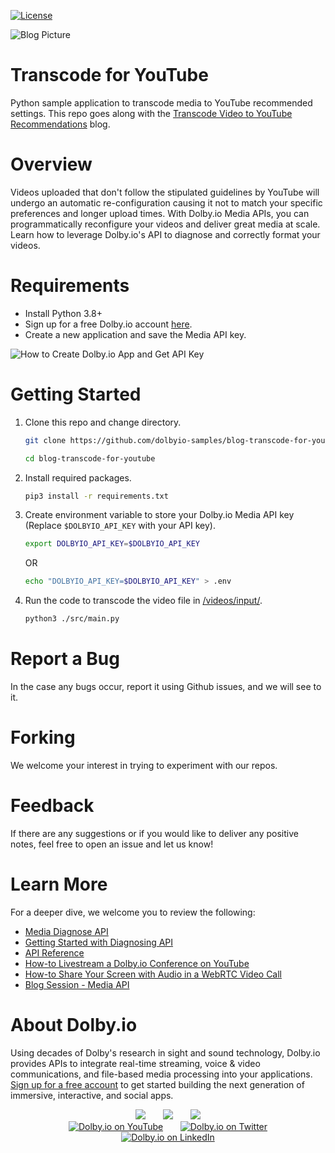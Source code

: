 [![License](https://img.shields.io/github/license/dolbyio-samples/blog-transcode-for-youtube)](LICENSE)

![Blog Picture](https://dolby.io/wp-content/uploads/2021/12/Transcoding-for-Youtube-1.jpg)

# Transcode for YouTube
Python sample application to transcode media to YouTube recommended settings. This repo goes along with the [Transcode Video to YouTube Recommendations](https://dolby.io/blog/transcode-video-to-youtube-recommendations/) blog.

# Overview
Videos uploaded that don't follow the stipulated guidelines by YouTube will undergo an automatic re-configuration causing it not to match your specific preferences and longer upload times. With Dolby.io Media APIs, you can programmatically reconfigure your videos and deliver great media at scale. Learn how to leverage Dolby.io's API to diagnose and correctly format your videos. 

# Requirements
- Install Python 3.8+
- Sign up for a free Dolby.io account [here](https://dashboard.dolby.io/).
- Create a new application and save the Media API key.

![How to Create Dolby.io App and Get API Key](https://imgur.com/VKvQRio.gif)

# Getting Started

1. Clone this repo and change directory.
    ```sh
    git clone https://github.com/dolbyio-samples/blog-transcode-for-youtube

    cd blog-transcode-for-youtube
    ```
    
2. Install required packages.
    ```sh
    pip3 install -r requirements.txt 
    ```
    
4. Create environment variable to store your Dolby.io Media API key (Replace `$DOLBYIO_API_KEY` with your API key).
    ```sh
    export DOLBYIO_API_KEY=$DOLBYIO_API_KEY
    ```
    OR

    ```sh
    echo "DOLBYIO_API_KEY=$DOLBYIO_API_KEY" > .env

    ```

3. Run the code to transcode the video file in [/videos/input/](/videos/input/).
    ```sh
    python3 ./src/main.py
    ```
# Report a Bug 
In the case any bugs occur, report it using Github issues, and we will see to it. 

# Forking
We welcome your interest in trying to experiment with our repos. 

# Feedback 
If there are any suggestions or if you would like to deliver any positive notes, feel free to open an issue and let us know!

# Learn More
For a deeper dive, we welcome you to review the following:
 - [Media Diagnose API](https://docs.dolby.io/media-apis/docs/diagnose-api-guide)
 - [Getting Started with Diagnosing API](https://docs.dolby.io/media-apis/docs/quick-start-to-diagnosing-media)
 - [API Reference](https://docs.dolby.io/media-apis/reference/media-diagnose-post)
 - [How-to Livestream a Dolby.io Conference on YouTube](https://dolby.io/blog/how-to-livestream-a-dolby-io-conference-on-youtube/)
 - [How-to Share Your Screen with Audio in a WebRTC Video Call](https://dolby.io/blog/how-to-share-your-screen-with-audio-in-a-webrtc-video-call/)
 - [Blog Session - Media API](https://dolby.io/search/?_blog_categories=media)

# About Dolby.io
Using decades of Dolby's research in sight and sound technology, Dolby.io provides APIs to integrate real-time streaming, voice & video communications, and file-based media processing into your applications. [Sign up for a free account](https://dashboard.dolby.io/signup/) to get started building the next generation of immersive, interactive, and social apps.

<div align="center">
  <a href="https://dolby.io/" target="_blank"><img src="https://img.shields.io/badge/Dolby.io-0A0A0A?style=for-the-badge&logo=dolby&logoColor=white"/></a>
&nbsp; &nbsp; &nbsp;
  <a href="https://docs.dolby.io/" target="_blank"><img src="https://img.shields.io/badge/Dolby.io-Docs-0A0A0A?style=for-the-badge&logoColor=white"/></a>
&nbsp; &nbsp; &nbsp;
  <a href="https://dolby.io/blog/category/developer/" target="_blank"><img src="https://img.shields.io/badge/Dolby.io-Blog-0A0A0A?style=for-the-badge&logoColor=white"/></a>
</div>

<div align="center">
&nbsp; &nbsp; &nbsp;
  <a href="https://youtube.com/@dolbyio" target="_blank"><img src="https://img.shields.io/badge/YouTube-red?style=flat-square&logo=youtube&logoColor=white" alt="Dolby.io on YouTube"/></a>
&nbsp; &nbsp; &nbsp; 
  <a href="https://twitter.com/dolbyio" target="_blank"><img src="https://img.shields.io/badge/Twitter-blue?style=flat-square&logo=twitter&logoColor=white" alt="Dolby.io on Twitter"/></a>
&nbsp; &nbsp; &nbsp;
  <a href="https://www.linkedin.com/company/dolbyio/" target="_blank"><img src="https://img.shields.io/badge/LinkedIn-0077B5?style=flat-square&logo=linkedin&logoColor=white" alt="Dolby.io on LinkedIn"/></a>
</div>
